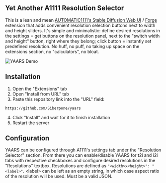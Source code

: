 ## Yet Another A1111 Resolution Selector
This is a lean and mean [AUTOMATIC1111's Stable Diffusion Web UI](https://github.com/AUTOMATIC1111/stable-diffusion-webui) / [Forge](https://github.com/lllyasviel/stable-diffusion-webui-forge) extension that adds convenient resolution selection buttons next to width and height sliders. It's simple and minimalistic: define desired resolutions in the settings = get buttons on the resolution panel, next to the "switch width and height" button, right where they belong; click button = instantly set predefined resolution. No huff, no puff, no taking up space on the extensions section, no "calculators", no bloat.

![YAARS Demo](https://github.com/user-attachments/assets/4ae0a325-1a41-44a4-aa8b-871a86b286bb)

## Installation
1. Open the "Extensions" tab
2. Open "Install from URL" tab
3. Paste this repository link into the "URL" field:
```
https://github.com/Siberpone/yaars
```
4. Click "Install" and wait for it to finish installation
5. Restart the server

## Configuration
YAARS can be configured through A1111's settings tab under the "Resolution Selector" section. From there you can enable/disable YAARS for t2i and i2i tabs with respective checkboxes and configure desired resolutions in the "Resolutions" textbox. Resolutions are defined as `"<width>x<height>": "<label>"`. \<label> can be left as an empty string, in which case aspect ratio of the resolution will be used. Must be a valid JSON.
